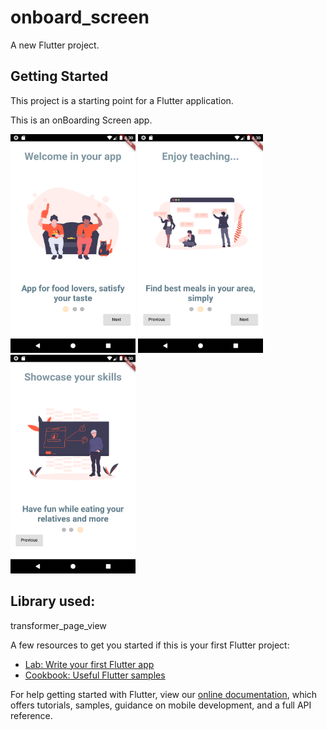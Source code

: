 # onboard_screen

A new Flutter project.

## Getting Started

This project is a starting point for a Flutter application.

This is an onBoarding Screen app.

<img src ="screenshots/screen1.png" width = "200" height = "350">  <img src ="screenshots/screen2.png" width = "200" height = "350"> <img src ="screenshots/screen3.png" width = "200" height = "350"> 


## Library used:
transformer_page_view

A few resources to get you started if this is your first Flutter project:

- [Lab: Write your first Flutter app](https://flutter.dev/docs/get-started/codelab)
- [Cookbook: Useful Flutter samples](https://flutter.dev/docs/cookbook)

For help getting started with Flutter, view our
[online documentation](https://flutter.dev/docs), which offers tutorials,
samples, guidance on mobile development, and a full API reference.
